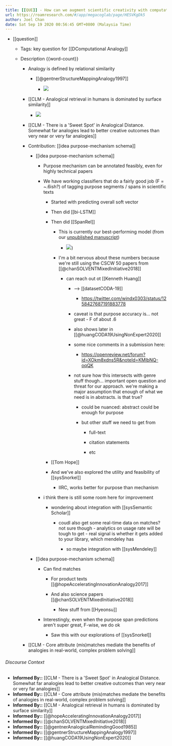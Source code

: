 ```yaml
---
title: [[QUE]] - How can we augment scientific creativity with computational analogy?
url: https://roamresearch.com/#/app/megacoglab/page/HESVKgDk5
author: Joel Chan
date: Sat Sep 19 2020 00:56:45 GMT+0800 (Malaysia Time)
---
```


- [[question]]

    - Tags: key question for [[DComputational Analogy]]

    - Description {{word-count}}

        - Analogy is defined by relational similarity

            - [[@gentnerStructureMappingAnalogy1997]]

                - ![](https://firebasestorage.googleapis.com/v0/b/firescript-577a2.appspot.com/o/imgs%2Fapp%2Fmegacoglab%2FC0CKJWoVGw.png?alt=media&token=2cac9f86-f961-4fab-9bc0-51df1ca4265f)

        - [[CLM - Analogical retrieval in humans is dominated by surface similarity]]

            - ![](https://firebasestorage.googleapis.com/v0/b/firescript-577a2.appspot.com/o/imgs%2Fapp%2Fmegacoglab%2FO5kmmXtt-d.png?alt=media&token=0ed35b29-10c3-4304-b35d-2687537c808f)

        - [[CLM - There is a 'Sweet Spot' in Analogical Distance. Somewhat far analogies lead to better creative outcomes than very near or very far analogies]]

        - Contribution: [[idea purpose-mechanism schema]]

            - [[idea purpose-mechanism schema]]

                - Purpose mechanism can be annotated feasibly, even for highly technical papers

                - We have working classifiers that do a fairly good job (F = ~.6ish?) of tagging purpose segments / spans in scientific texts

                    - Started with predicting overall soft vector

                    - Then did [[bi-LSTM]]

                    - Then did [[SpanRel]]

                        - This is currently our best-performing model (from our [unpublished manuscript](https://www.overleaf.com/project/5ee79084c20b3600018007b8))

                            - ![](https://firebasestorage.googleapis.com/v0/b/firescript-577a2.appspot.com/o/imgs%2Fapp%2Fmegacoglab%2F36f_QbCHs6.png?alt=media&token=0b99d205-4254-4eda-9192-62af68ef552e))

                        - I'm a bit nervous about these numbers because we're still using the CSCW 50 papers from [[@chanSOLVENTMixedInitiative2018]]

                            - can reach out ot [[Kenneth Huang]]

                                - --> [[datasetCODA-19]]

                                    - https://twitter.com/windx0303/status/1258427687191883778

                                - caveat is that purpose accuracy is... not great - F of about .6

                                - also shows later in [[@huangCODA19UsingNonExpert2020]]

                                - some nice comments in a submission here:

                                    - https://openreview.net/forum?id=XOkm8xdns5R&noteId=KMIbNQ-oqQK

                                - not sure how this intersects with genre stuff though... important open question and threat for our approach. we're making a major assumption that enough of what we need is in abstracts. is that true?

                                    - could be nuanced: abstract could be enough for purpose

                                    - but other stuff we need to get from

                                        - full-text

                                        - citation statements

                                        - etc

                    - [[Tom Hope]]

                    - And we've also explored the utility and feasibility of [[sysSnorkel]]

                        - IIRC, works better for purpose than mechanism

                - i think there is still some room here for improvement

                    - wondering about integration with [[sysSemantic Scholar]]

                        - coudl also get some real-time data on matches? not sure though - analytics on usage rate will be tough to get - real signal is whether it gets added to your library, which mendeley has

                            - so maybe integration with [[sysMendeley]]

            - [[idea purpose-mechanism schema]]

                - Can find matches

                    - For product texts [[@hopeAcceleratingInnovationAnalogy2017]]

                    - And also science papers [[@chanSOLVENTMixedInitiative2018]]

                        - New stuff from [[Hyeonsu]]

                - Interestingly, even when the purpose span predictions aren't super great, F-wise, we do ok

                    - Saw this with our explorations of [[sysSnorkel]]

        - [[CLM - Core attribute (mis)matches mediate the benefits of analogies in real-world, complex problem solving]]

###### Discourse Context

- **Informed By::** [[CLM - There is a 'Sweet Spot' in Analogical Distance. Somewhat far analogies lead to better creative outcomes than very near or very far analogies]]
- **Informed By::** [[CLM - Core attribute (mis)matches mediate the benefits of analogies in real-world, complex problem solving]]
- **Informed By::** [[CLM - Analogical retrieval in humans is dominated by surface similarity]]
- **Informed By::** [[@hopeAcceleratingInnovationAnalogy2017]]
- **Informed By::** [[@chanSOLVENTMixedInitiative2018]]
- **Informed By::** [[@gentnerAnalogicalRemindingGood1985]]
- **Informed By::** [[@gentnerStructureMappingAnalogy1997]]
- **Informed By::** [[@huangCODA19UsingNonExpert2020]]
